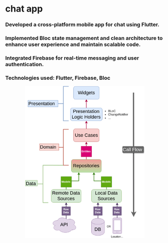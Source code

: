 <h1>chat app</h1>

<h3>Developed a cross-platform mobile app for chat using Flutter. </h3>
<h3>Implemented Bloc state management and clean architecture to enhance user experience and maintain scalable code.</h3>
<h3>Integrated Firebase for real-time messaging and user authentication.</h3>
<h3>Technologies used: Flutter, Firebase, Bloc</h3>

<img src="./architecture-proposal.png" style="display: block; margin-left: auto; margin-right: auto; width: 75%;"/>
